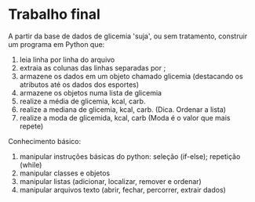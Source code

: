 # Trabalho final

A partir da base de dados de glicemia 'suja', ou sem tratamento, construir um programa em Python que:
1) leia linha por linha do arquivo
2) extraia as colunas das linhas separadas por ;
3) armazene os dados em um objeto chamado glicemia (destacando os atributos até os dados dos esportes)
4) armazene os objetos numa lista de glicemia
5) realize a média de glicemia, kcal, carb.
6) realize a mediana de glicemia, kcal, carb. (Dica. Ordenar a lista)
7) realize a moda de glicemida, kcal, carb (Moda é o valor que mais repete)

Conhecimento básico:
1) manipular instruções básicas do python: seleção (if-else); repetição (while)
2) manipular classes e objetos
3) manipular listas (adicionar, localizar, remover e ordenar)
4) manipular arquivos texto (abrir, fechar, percorrer, extrair dados)